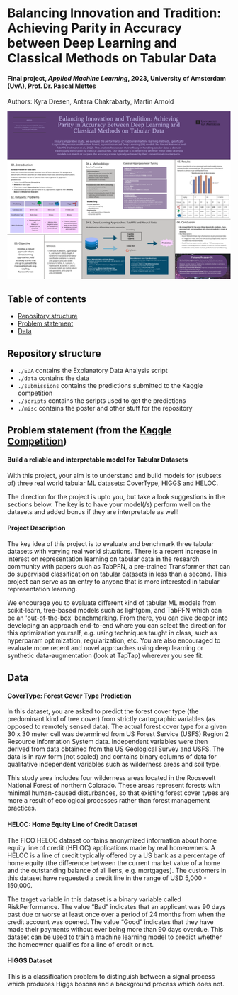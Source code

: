 # Balancing Innovation and Tradition: Achieving Parity in Accuracy between Deep Learning and Classical Methods on Tabular Data
#### Final project, *Applied Machine Learning*, 2023, University of Amsterdam (UvA), Prof. Dr. Pascal Mettes

Authors: Kyra Dresen, Antara Chakrabarty, Martin Arnold

![image](misc/poster_aml_final.png)

## Table of contents

- [Repository structure](#repo)
- [Problem statement](#problem)
- [Data](#data)

<a name="repo/"></a>
## Repository structure

- `./EDA` contains the Explanatory Data Analysis script
- `./data` contains the data
- `./submissions` contains the predictions submitted to the Kaggle competition
- `./scripts` contains the scripts used to get the predictions
- `./misc` contains the poster and other stuff for the repository

<a name="problem/"></a>
## Problem statement (from the <a href="https://www.kaggle.com/competitions/benchmark-tabular-ml" target="_blank">Kaggle Competition</a>)

#### Build a reliable and interpretable model for Tabular Datasets
With this project, your aim is to understand and build models for (subsets of) three real world tabular ML datasets: 
CoverType, HIGGS and HELOC.

The direction for the project is upto you, but take a look suggestions in the sections below. The key is to have your 
model(/s) perform well on the datasets and added bonus if they are interpretable as well!

#### Project Description
The key idea of this project is to evaluate and benchmark three tabular datasets with varying real world situations. 
There is a recent increase in interest on representation learning on tabular data in the research community with papers 
such as TabPFN, a pre-trained Transformer that can do supervised classification on tabular datasets in less than a second. 
This project can serve as an entry to anyone that is more interested in tabular representation learning.

We encourage you to evaluate different kind of tabular ML models from scikit-learn, tree-based models such as lightgbm, 
and TabPFN which can be an 'out-of-the-box' benchmarking. From there, you can dive deeper into developing an approach 
end-to-end where you can select the direction for this optimization yourself, e.g. using techniques taught in class, 
such as hyperparam optimization, regularization, etc. You are also encouraged to evaluate more recent and novel 
approaches using deep learning or synthetic data-augmentation (look at TapTap) wherever you see fit.

<a name="data/"></a>
## Data
#### CoverType: Forest Cover Type Prediction
In this dataset, you are asked to predict the forest cover type (the predominant kind of tree cover) from strictly 
cartographic variables (as opposed to remotely sensed data). The actual forest cover type for a given 30 x 30 meter cell 
was determined from US Forest Service (USFS) Region 2 Resource Information System data. Independent variables were then 
derived from data obtained from the US Geological Survey and USFS. The data is in raw form (not scaled) and contains 
binary columns of data for qualitative independent variables such as wilderness areas and soil type.

This study area includes four wilderness areas located in the Roosevelt National Forest of northern Colorado. These 
areas represent forests with minimal human-caused disturbances, so that existing forest cover types are more a result of 
ecological processes rather than forest management practices.

#### HELOC: Home Equity Line of Credit Dataset
The FICO HELOC dataset contains anonymized information about home equity line of credit (HELOC) applications made by 
real homeowners. A HELOC is a line of credit typically offered by a US bank as a percentage of home equity (the 
difference between the current market value of a home and the outstanding balance of all liens, e.g. mortgages). The 
customers in this dataset have requested a credit line in the range of USD 5,000 - 150,000.

The target variable in this dataset is a binary variable called RiskPerformance. The value “Bad” indicates that an 
applicant was 90 days past due or worse at least once over a period of 24 months from when the credit account was opened. 
The value “Good” indicates that they have made their payments without ever being more than 90 days overdue. This dataset 
can be used to train a machine learning model to predict whether the homeowner qualifies for a line of credit or not.

#### HIGGS Dataset
This is a classification problem to distinguish between a signal process which produces Higgs bosons and a background 
process which does not.